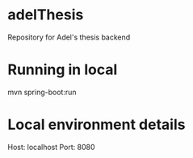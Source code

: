 # adelThesis
Repository for Adel's thesis backend

# Running in local
mvn spring-boot:run

# Local environment details
Host: localhost
Port: 8080